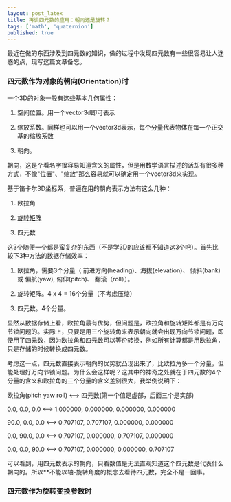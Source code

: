 ```yaml
---
layout: post_latex
title: 再谈四元数的应用：朝向还是旋转？
tags: ['math', 'quaternion']
published: true
---
```


最近在做的东西涉及到四元数的知识，做的过程中发现四元数有一些很容易让人迷惑的点，现写这篇文章备忘。

<!--more-->

### 四元数作为对象的朝向(Orientation)时

一个3D的对象一般有这些基本几何属性：

1. 空间位置。用一个vector3d即可表示

2. 缩放系数。同样也可以用一个vector3d表示，每个分量代表物体在每一个正交基的缩放系数

3. 朝向。

朝向，这是个看名字很容易知道含义的属性，但是用数学语言描述的话却有很多种方式，不像"位置"、"缩放"那么容易就可以确定用一个vector3d来实现。

基于笛卡尔3D坐标系，普遍在用的朝向表示方法有这么几种：

1. 欧拉角

2. [旋转矩阵](http://www.qiujiawei.com/linear-algebra-14/)

3. 四元数

这3个随便一个都是蛮复杂的东西（不是学3D的应该都不知道这3个吧）。首先比较下3种方法的数据存储效率：

1. 欧拉角，需要3个分量（ 前进方向(heading)、海拔(elevation)、 倾斜(bank) 或 偏航(yaw),
俯仰(pitch)、 翻滚（roll））。

2. 旋转矩阵。4 x 4 = 16个分量（不考虑压缩）

3. 四元数。4个分量。

显然从数据存储上看，欧拉角最有优势，但问题是，欧拉角和旋转矩阵都是有万向节锁问题的。实际上，只要是用三个旋转角来表示朝向就会出现万向节锁问题，即使用了四元数，因为欧拉角和四元数可以等价转换，例如所有计算都是用欧拉角，只是存储的时候转换成四元数。

考虑这一点，四元数直接表示朝向的优势就凸现出来了，比欧拉角多一个分量，但能处理好万向节锁问题。为什么会这样呢？这其中的神奇之处就在于四元数的4个分量的含义和欧拉角的三个分量的含义差别很大，我举例说明下：

欧拉角(pitch yaw roll)  <—> 四元数(第一个值是虚部，后面三个是实部)

0.0,  0.0,  0.0  <—> 1.000000, 0.000000, 0.000000, 0.000000

90.0, 0.0,  0.0  <—> 0.707107, 0.707107, 0.000000, 0.000000

0.0, 90.0,  0.0  <—> 0.707107, 0.000000, 0.707107, 0.000000

0.0,  0.0, 90.0  <—> 0.707107, 0.000000, 0.000000, 0.707107

可以看到，用四元数表示的朝向，只看数值是无法直观知道这个四元数是代表什么朝向的。所以**不能以轴-旋转角度的概念去看待四元数，完全不是一回事。

### 四元数作为旋转变换参数时
